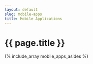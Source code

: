 ```yaml
---
layout: default
slug: mobile-apps
title: Mobile Applications
---
```

<div class="span9">
	<h1>{{ page.title }}</h1>
</div>
<div class="sidebar-nav span3">
  {% include_array mobile_apps_asides %}
</div>

